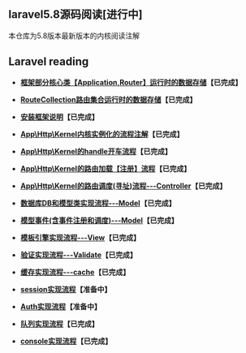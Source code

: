 
## laravel5.8源码阅读[进行中]
本仓库为5.8版本最新版本的内核阅读注解

## Laravel reading
- **[框架部分核心类【Application,Router】运行时的数据存储](document/app.md)【已完成】**
- **[RouteCollection路由集合运行时的数据存储](document/routeCollection.md)【已完成】**


- **[安装框架说明](document/crud.md)【已完成】**
- **[App\Http\Kernel内核实例化的流程注解](document/web.md)【已完成】**
- **[App\Http\Kernel的handle开车流程](document/handle.md)【已完成】**
- **[App\Http\Kernel的路由加载【注册】流程](document/route.md)【已完成】**
- **[App\Http\Kernel的路由调度(寻址)流程---Controller](document/dispatch.md)【已完成】**
- **[数据库DB和模型类实现流程---Model](document/db.md)【已完成】**
- **[模型事件(含事件注册和调度)---Model](document/modelEvent.md)【已完成】**
- **[模板引擎实现流程---View](document/view.md)【已完成】**
- **[验证实现流程---Validate](document/validate.md)【已完成】**
- **[缓存实现流程---cache](document/cache.md)【已完成】**
- **[session实现流程](document/db.md)【准备中】**
- **[Auth实现流程](document/db.md)【准备中】**
- **[队列实现流程](document/queue.md)【已完成】**
- **[console实现流程](document/console.md)【已完成】**




